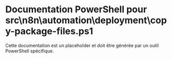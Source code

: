 # Documentation PowerShell pour src\n8n\automation\deployment\copy-package-files.ps1

Cette documentation est un placeholder et doit être générée par un outil PowerShell spécifique.
